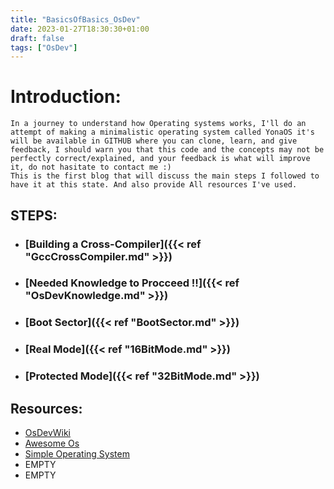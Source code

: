 ```yaml
---
title: "BasicsOfBasics_OsDev"
date: 2023-01-27T18:30:30+01:00
draft: false
tags: ["OsDev"]
---
```

# Introduction:
	In a journey to understand how Operating systems works, I'll do an attempt of making a minimalistic operating system called YonaOS it's will be available in GITHUB where you can clone, learn, and give feedback, I should warn you that this code and the concepts may not be perfectly correct/explained, and your feedback is what will improve it, do not hasitate to contact me :)
	This is the first blog that will discuss the main steps I followed to have it at this state. And also provide All resources I've used.

## STEPS:
- ### [Building a Cross-Compiler]({{< ref "GccCrossCompiler.md" >}})
- ### [Needed Knowledge to Procceed !!]({{< ref "OsDevKnowledge.md" >}})
- ### [Boot Sector]({{< ref "BootSector.md" >}})
- ### [Real Mode]({{< ref "16BitMode.md" >}})
- ### [Protected Mode]({{< ref "32BitMode.md" >}})

## Resources:
- [OsDevWiki](https://wiki.osdev.org/Main_Page/)  
- [Awesome Os](https://github.com/jubalh/awesome-os)
- [Simple Operating System](https://www.cs.bham.ac.uk/~exr/lectures/opsys/10_11/lectures/os-dev.pdf)
- EMPTY
- EMPTY

